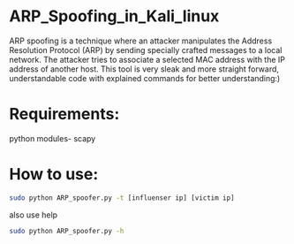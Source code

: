 # ARP_Spoofing_in_Kali_linux
ARP spoofing is a technique where an attacker manipulates the Address Resolution Protocol (ARP) by sending specially crafted messages to a local network. The attacker tries to associate a selected MAC address with the IP address of another host.
This tool is very sleak and more straight forward, understandable code with explained commands for better understanding:)

# Requirements:
python modules- scapy

# How to use:
```sh
sudo python ARP_spoofer.py -t [influenser ip] [victim ip]
```
also use help 
```sh
sudo python ARP_spoofer.py -h
```
